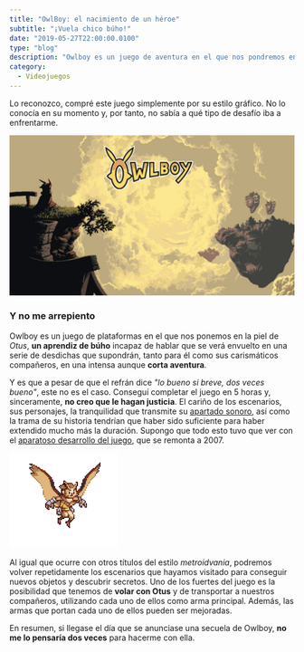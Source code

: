 ```yaml
---
title: "OwlBoy: el nacimiento de un héroe"
subtitle: "¡Vuela chico búho!"
date: "2019-05-27T22:00:00.0100"
type: "blog"
description: "Owlboy es un juego de aventura en el que nos pondremos en la piel de  Otus, un tímido aprendiz de búho que tendrá que enfrentarse a su destino"
category:
  - Videojuegos
---
```


Lo reconozco, compré este juego simplemente por su estilo gráfico. No lo conocía en su momento y, por tanto, no sabía a qué tipo de desafío iba a enfrentarme.

![Pantalla de inicio de OwlBoy](/../../content/images/posts/owlboy-1.jpg)

### Y no me arrepiento

Owlboy es un juego de plataformas en el que nos ponemos en la piel de _Otus_, **un aprendiz de búho** incapaz de hablar que se verá envuelto en una serie de desdichas que supondrán, tanto para él como sus carismáticos compañeros, en una intensa aunque **corta aventura**.

Y es que a pesar de que el refrán dice _"lo bueno si breve, dos veces bueno"_, este no es el caso. Conseguí completar el juego en 5 horas y, sinceramente, **no creo que le hagan justicia**. El cariño de los escenarios, sus personajes, la tranquilidad que transmite su [apartado sonoro](https://jonathangeer.bandcamp.com/track/vellie-owlboy-theme-2), así como la trama de su historia tendrían que haber sido suficiente para haber extendido mucho más la duración. Supongo que todo esto tuvo que ver con el [aparatoso desarrollo del juego](https://es.wikipedia.org/wiki/Owlboy#Desarrollo), que se remonta a 2007.

![Otus, el personaje principal](/../../content/images/posts/owlboy-2.gif)

Al igual que ocurre con otros títulos del estilo _metroidvania_, podremos volver repetidamente los escenarios que hayamos visitado para conseguir nuevos objetos y descubrir secretos. Uno de los fuertes del juego es la posibilidad que tenemos de **volar con Otus** y de transportar a nuestros compañeros, utilizando cada uno de ellos como arma principal. Además, las armas que portan cada uno de ellos pueden ser mejoradas.

En resumen, si llegase el día que se anunciase una secuela de Owlboy, **no me lo pensaría dos veces** para hacerme con ella.
